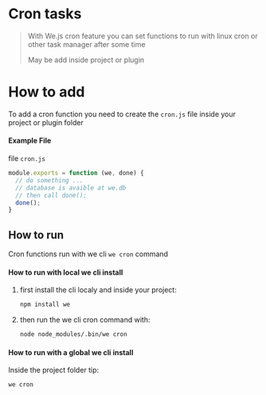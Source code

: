 # Cron tasks

> With We.js cron feature you can set functions to run with linux cron or other task manager after some time
> 
> May be add inside project or plugin

# How to add

To add a cron function you need to create the `cron.js` file inside your project or plugin folder

#### Example File

file `cron.js`
```js
module.exports = function (we, done) {
  // do something ...
  // database is avaible at we.db
  // then call done();
  done();
}
```

## How to run

Cron functions run with we cli `we cron` command

#### How to run with local we cli install

1. first install the cli localy and inside your project:

    ```sh
    npm install we
    ```

2. then run the we cli cron command with:
    ```sh
    node node_modules/.bin/we cron
    ```

#### How to run with a global we cli install

Inside the project folder tip:
```sh
we cron
```

